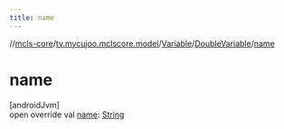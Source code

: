 ```yaml
---
title: name
---
```

//[mcls-core](../../../../index.html)/[tv.mycujoo.mclscore.model](../../index.html)/[Variable](../index.html)/[DoubleVariable](index.html)/[name](name.html)



# name



[androidJvm]\
open override val [name](name.html): [String](https://kotlinlang.org/api/latest/jvm/stdlib/kotlin/-string/index.html)




